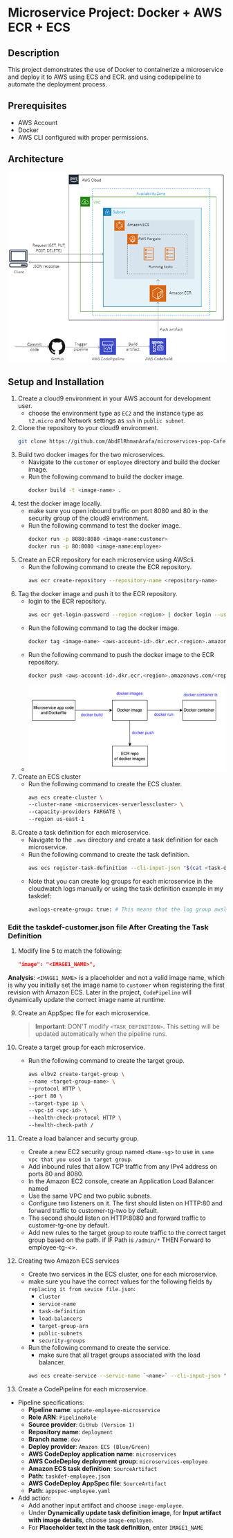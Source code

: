 # Microservice Project: Docker + AWS ECR + ECS

## Description
This project demonstrates the use of Docker to containerize a microservice and deploy it to AWS using ECS and ECR. and using codepipeline to automate the deployment process.

## Prerequisites
- AWS Account
- Docker
- AWS CLI configured with proper permissions.

## Architecture
![Architecture](https://raw.githubusercontent.com/AbdElRhmanArafa/Building-Microservices-and-a-CI-CD-Pipeline-with-AWS/44ab769a3010edc6a9db4ea0b67d4f8529255800/Docs/Architecture%20diagram.png)
## Setup and Installation
1. Create a cloud9 environment in your AWS account for development user.
    - choose the environment type as `EC2` and the instance type as `t2.micro` and  Network settings as `ssh` in `public subnet`.
2. Clone the repository to your cloud9 environment.
    ```bash
    git clone https://github.com/AbdElRhmanArafa/microservices-pop-Cafe.git
    ```
3. Build two docker images for the two microservices.
    - Navigate to the `customer` or `employee` directory and build the docker image.
    - Run the following command to build the docker image.
        ```bash
        docker build -t <image-name> .
        ```
4. test the docker image locally.
    - make sure you open inbound traffic on port 8080 and 80 in the security group of the cloud9 environment.
    - Run the following command to test the docker image.
        ```bash
        docker run -p 8080:8080 <image-name:customer>
        docker run -p 80:8080 <image-name:employee>
        ```
5. Create an ECR repository for each microservice using AWScli.
    - Run the following command to create the ECR repository.
        ```bash
        aws ecr create-repository --repository-name <repository-name>
        ```
6. Tag the docker image and push it to the ECR repository.
    - login to the ECR repository.
        ```bash
        aws ecr get-login-password --region <region> | docker login --username AWS --password-stdin <aws-account-id>.dkr.ecr.<region>.amazonaws.com
        ```
    - Run the following command to tag the docker image.
        ```bash
        docker tag <image-name> <aws-account-id>.dkr.ecr.<region>.amazonaws.com/<repository-name>:<tag>
        ```
    - Run the following command to push the docker image to the ECR repository.
        ```bash
        docker push <aws-account-id>.dkr.ecr.<region>.amazonaws.com/<repository-name>:<tag>
        ```
    - ![Understanding Docker](https://raw.githubusercontent.com/AbdElRhmanArafa/Building-Microservices-and-a-CI-CD-Pipeline-with-AWS/715a755ab3196759fc217a3a9e214e5529e1a91b/Docs/understanding-docker.png)
7. Create an ECS cluster
    - Run the following command to create the ECS cluster.
        ```bash
        aws ecs create-cluster \
        --cluster-name <microservices-serverlesscluster> \
        --capacity-providers FARGATE \
        --region us-east-1
        ```
8. Create a task definition for each microservice.
    - Navigate to the `.aws` directory and create a task definition for each microservice.
    - Run the following command to create the task definition.
        ```bash
        aws ecs register-task-definition --cli-input-json "$(cat <task-definition-file>)"
        ```
    - Note that you can create log groups for each microservice in the cloudwatch logs manually or using the task definition example in my taskdef: 
        ```bash
        awslogs-create-group: true: # This means that the log group awslogs-capstone will be automatically created if it doesn't exist
        ```
### Edit the taskdef-customer.json file After Creating the Task Definition

1. Modify line 5 to match the following:
    ```json
    "image": "<IMAGE1_NAME>",
    ```
**Analysis**: `<IMAGE1_NAME>` is a placeholder and not a valid image name, which is why you initially set the image name to `customer` when registering the first revision with Amazon ECS. Later in the project, `CodePipeline` will dynamically update the correct image name at runtime.


9. Create an AppSpec file for each microservice.
     > **Important**: DON'T modify `<TASK_DEFINITION>`. This setting will be updated automatically when the pipeline runs.

10. Create a target group for each microservice.
    - Run the following command to create the target group.
        ```bash
        aws elbv2 create-target-group \
        --name <target-group-name> \
        --protocol HTTP \
        --port 80 \
        --target-type ip \
        --vpc-id <vpc-id> \
        --health-check-protocol HTTP \
        --health-check-path / 
        ```
11. Create a load balancer and securty group.
    - Create a new EC2 security group named `<Name-sg>` to use in `same vpc that you used in target group`.
    - Add inbound rules that allow TCP traffic from any IPv4 address on ports 80 and 8080.
    - In the Amazon EC2 console, create an Application Load Balancer named <Name-LB>
    - Use the same VPC and two public subnets.
    - Configure two listeners on it. The first should listen on HTTP:80 and forward traffic to customer-tg-two by default. 
    - The second should listen on HTTP:8080 and forward traffic to customer-tg-one by default.
    - Add new rules to the target group to route traffic to the correct target group based on the path. if IF Path is `/admin/*` THEN Forward to employee-tg-<>.
12. Creating two Amazon ECS services
    - Create two services in the ECS cluster, one for each microservice.
    - make sure you have the correct values for the following fields `By replacing it from sevice file.json`:
        - `cluster`
        - `service-name`
        - `task-definition`
        - `load-balancers`
        - `target-group-arn`
        - `public-subnets`
        - `security-groups`
    - Run the following command to create the service.
        - make sure that all traget groups associated with the load balancer.
        ```bash
        aws ecs create-service --servic-name `<name>` --cli-input-json "$(cat <PATH_TO_SERVICE_DEFINITION>)"
        ```
13. Create a CodePipeline for each microservice.
 - Pipeline specifications:
    - **Pipeline name**: `update-employee-microservice`
    - **Role ARN**: `PipelineRole`
    - **Source provider**: `GitHub (Version 1)`
    - **Repository name**: `deployment`
    - **Branch name**: `dev`
    - **Deploy provider**: `Amazon ECS (Blue/Green)`
    - **AWS CodeDeploy application name**: `microservices`
    - **AWS CodeDeploy deployment group**: `microservices-employee`
    - **Amazon ECS task definition**: `SourceArtifact`
    - **Path**: `taskdef-employee.json`
    - **AWS CodeDeploy AppSpec file**: `SourceArtifact`
    - **Path**: `appspec-employee.yaml`
 - Add action:
    - Add another input artifact and choose `image-employee`.
    - Under **Dynamically update task definition image**, for **Input artifact with image details**, choose `image-employee`.
    - For **Placeholder text in the task definition**, enter `IMAGE1_NAME`

